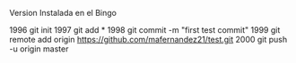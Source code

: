 Version Instalada en el Bingo

 1996  git init
 1997  git add *
 1998  git commit -m "first test commit"
 1999  git remote add origin https://github.com/mafernandez21/test.git
 2000  git push -u origin master

